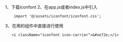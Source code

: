 1、下载iconfont
2、在app.js或者index.js中引入
```
    import '@/assets/iconfont/iconfont.css';
```
3、在用的组件中直接进行使用
```
   <i className="iconfont icon-carrier">&#xe72e;</i> 
```
